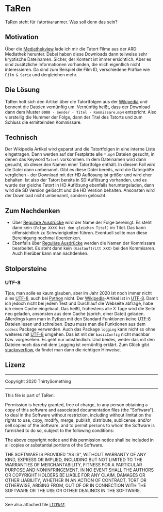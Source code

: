 # TaRen

TaRen steht für ```Ta```tort```Ren```anmer. Was soll denn das sein?

## Motivation

Über die [Mediathekview][mediathekview] lade ich mir die Tatort Filme aus der
ARD Mediathek herunter. Dabei haben diese Downloads dann teilweise sehr
kryptische Dateinamen. Sicher, der Kontent ist immer ersichtlich. Aber es sind
zusätzliche Informationen vorhanden, die mich eigentlich nicht interessieren.
Da sind zum Beispiel die Film ID, verschiedene Präfixe wie ```Film & Serie```
und dergleichen mehr.

## Die Lösung

TaRen holt sich den Artikel über die Tatortfolgen aus der [Wikipedia][tatortwiki]
und bennent die Dateien vernünftig um. Vernünftig heißt, dass der Download dann
dem Muster ```0000 - Sender - Titel - Kommissare.mp4``` entspricht. Also vierstellig die
Nummer der Folge, dann der Titel des Tatorts und zum Schluss die ermittelnden
Kommissare.

## Technisch

Der Wikipedia Artikel wird geparst und die Tatortfolgen in eine interne
Liste eingetragen. Dann werden auf der Festplatte alle ```*.mp4``` Dateien
gesucht, in denen das Keyword ```Tatort``` vorkommen. In dem Dateinamen wird
dann gesucht, ob dieser den Namen einer Tatortfolge enthält. In diesem Fall
wird die Datei dann umbenannt. Gibt es diese Datei bereits, wird die Dateigröße
verglichen - der Download mit der HD Auflösung ist größer und wird eher
behalten. Ist also der Tatort bereits in SD Auflösung vorhanden, und es wurde
der gleiche Tatort in HD Auflösung ebenfalls heruntergeladen, dann wird die
SD Version gelöscht und die HD Version behalten. Ansonsten wird der Download
nicht umbenannt, sondern gelöscht.

## Zum Nachdenken

- Über [Reguläre Ausdrücke][regexp] wird der Name der Folge bereinigt. Es steht
dann kein ```(Folge XXXX hat den gleichen Titel)``` im Titel. Das kann
offensichtlich zu Schwierigkeiten führen. Eventuell sollte man diese Bereinigung
nochmal überdenken.
- Ebenfalls über [Reguläre Ausdrücke][regexp] werden die Namen der Kommissare
bearbeitet. Es steht dann kein ```(Gastauftritt XXX)``` bei den Kommisaren. Auch
hierüber kann man nachdenken.

## Stolpersteine

### UTF-8

Tjoa, man solle es kaum glauben, aber im Jahr 2020 ist noch immer nicht alles
[UTF-8][utf8], auch bei [Python][python] nicht. Der [Wikipedia][tatortwiki]-Artikel
ist in [UTF-8][utf8]. Damit ich jedoch nicht bei jedem Test und Durchlauf die
Webseite abfrage, habe ich einen Cache eingebaut. Das heißt, frühestens alle X
Tage wird die Seite neu geladen, ansonsten aus dem Cache (sprich, einer Datei)
geladen. Allerdings kann man in [Python][python] mit den Standard Funktionen
keine [UTF-8][utf8] Dateien lesen und schreiben. Dazu muss man die Funktionen aus
dem ```codecs``` Package verwenden. Auch das Package ```logging``` kann nicht
so ohne weiteres mit [UTF-8][utf8] umgehen. Das ist mit der ```basicConfig```
nicht machbar bzw. vorgesehen. Es geht nur umständlich. Und beides, weder das
mit den Dateien noch das mit dem Logging ist vernünftig erklärt. Zum Glück gibt
[stackoverflow][stackoverflow], da findet man dann die richtigen Hinweise.

## Lizenz

******************************************************************************
Copyright 2020 ThirtySomething
******************************************************************************
This file is part of TaRen.

Permission is hereby granted, free of charge, to any person obtaining a copy
of this software and associated documentation files (the "Software"), to deal
in the Software without restriction, including without limitation the rights
to use, copy, modify, merge, publish, distribute, sublicense, and/or sell
copies of the Software, and to permit persons to whom the Software is
furnished to do so, subject to the following conditions:

The above copyright notice and this permission notice shall be included in all
copies or substantial portions of the Software.

THE SOFTWARE IS PROVIDED "AS IS", WITHOUT WARRANTY OF ANY KIND, EXPRESS OR
IMPLIED, INCLUDING BUT NOT LIMITED TO THE WARRANTIES OF MERCHANTABILITY,
FITNESS FOR A PARTICULAR PURPOSE AND NONINFRINGEMENT. IN NO EVENT SHALL THE
AUTHORS OR COPYRIGHT HOLDERS BE LIABLE FOR ANY CLAIM, DAMAGES OR OTHER
LIABILITY, WHETHER IN AN ACTION OF CONTRACT, TORT OR OTHERWISE, ARISING FROM,
OUT OF OR IN CONNECTION WITH THE SOFTWARE OR THE USE OR OTHER DEALINGS IN THE
SOFTWARE.
******************************************************************************

See also attached file [`LICENSE`](./LICENSE "MIT License").

[mediathekview]: https://mediathekview.de/
[python]: https://de.wikipedia.org/wiki/Python_(Programmiersprache)
[regexp]: https://de.wikipedia.org/wiki/Regul%C3%A4rer_Ausdruck
[stackoverflow]: https://www.stackoverflow.com
[tatortwiki]: https://de.wikipedia.org/wiki/Liste_der_Tatort-Folgen
[utf8]: https://de.wikipedia.org/wiki/UTF-8